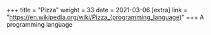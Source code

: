 +++
title = "Pizza"
weight = 33
date = 2021-03-06
[extra]
link = "https://en.wikipedia.org/wiki/Pizza_(programming_language)"
+++
A programming language

